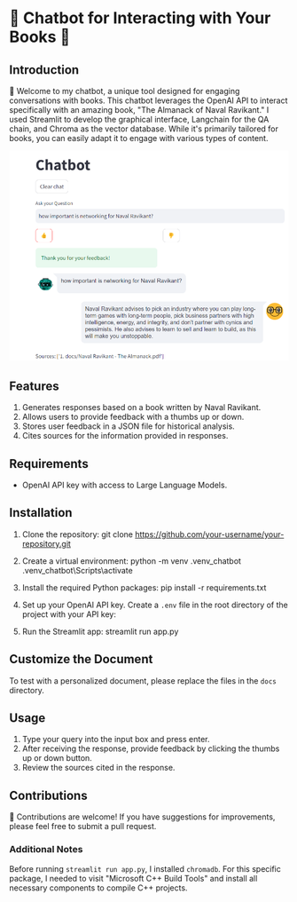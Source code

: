 # 💁 Chatbot for Interacting with Your Books 📝
## Introduction

🤖 Welcome to my chatbot, a unique tool designed for engaging conversations with books. This chatbot leverages the OpenAI API to interact specifically with an amazing book, "The Almanack of Naval Ravikant." I used Streamlit to develop the graphical interface, Langchain for the QA chain, and Chroma as the vector database. While it's primarily tailored for books, you can easily adapt it to engage with various types of content.

![Alt text](<img/screen_1.png>)

## Features

1. Generates responses based on a book written by Naval Ravikant.
2. Allows users to provide feedback with a thumbs up or down.
3. Stores user feedback in a JSON file for historical analysis.
4. Cites sources for the information provided in responses.

## Requirements

- OpenAI API key with access to Large Language Models.

## Installation

1. Clone the repository:
git clone https://github.com/your-username/your-repository.git

2. Create a virtual environment:
python -m venv .venv_chatbot
.venv_chatbot\Scripts\activate

3. Install the required Python packages:
pip install -r requirements.txt

4. Set up your OpenAI API key. Create a `.env` file in the root directory of the project with your API key:

5. Run the Streamlit app:
streamlit run app.py


## Customize the Document

To test with a personalized document, please replace the files in the `docs` directory.

## Usage

1. Type your query into the input box and press enter.
2. After receiving the response, provide feedback by clicking the thumbs up or down button.
3. Review the sources cited in the response.

## Contributions

📝 Contributions are welcome! If you have suggestions for improvements, please feel free to submit a pull request.

### Additional Notes

Before running `streamlit run app.py`, I installed `chromadb`. For this specific package, I needed to visit "Microsoft C++ Build Tools" and install all necessary components to compile C++ projects.

